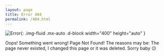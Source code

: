 ```yaml
---
layout: page
title: Error 404
permalink: /404.html
---
```



![Error](https://media.giphy.com/media/mL9cUz4doi8JG/giphy.gif){: .img-fluid .mx-auto .d-block width="400" height="auto" }

Oops! Something went wrong! Page Not Found! The reasons may be: The page never existed, I changed this page or it was deleted. Sorry baby :confused:
